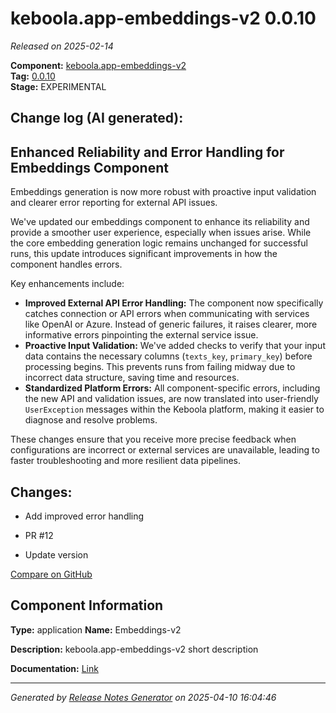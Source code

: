 #  keboola.app-embeddings-v2 0.0.10

_Released on 2025-02-14_

**Component:** [keboola.app-embeddings-v2](https://github.com/keboola/component-embeddings-v2)  
**Tag:** [0.0.10](https://github.com/keboola/component-embeddings-v2/releases/tag/0.0.10)  
**Stage:** EXPERIMENTAL


## Change log (AI generated):
## Enhanced Reliability and Error Handling for Embeddings Component
Embeddings generation is now more robust with proactive input validation and clearer error reporting for external API issues.

We've updated our embeddings component to enhance its reliability and provide a smoother user experience, especially when issues arise. While the core embedding generation logic remains unchanged for successful runs, this update introduces significant improvements in how the component handles errors.

Key enhancements include:
*   **Improved External API Error Handling:** The component now specifically catches connection or API errors when communicating with services like OpenAI or Azure. Instead of generic failures, it raises clearer, more informative errors pinpointing the external service issue.
*   **Proactive Input Validation:** We've added checks to verify that your input data contains the necessary columns (`texts_key`, `primary_key`) before processing begins. This prevents runs from failing midway due to incorrect data structure, saving time and resources.
*   **Standardized Platform Errors:** All component-specific errors, including the new API and validation issues, are now translated into user-friendly `UserException` messages within the Keboola platform, making it easier to diagnose and resolve problems.

These changes ensure that you receive more precise feedback when configurations are incorrect or external services are unavailable, leading to faster troubleshooting and more resilient data pipelines.



## Changes:



- Add improved error handling 






- PR #12 




- Update version 



[Compare on GitHub](https://github.com/keboola/component-embeddings-v2/compare/0.0.9...0.0.10)



## Component Information
**Type:** application
**Name:** Embeddings-v2

**Description:** keboola.app-embeddings-v2 short description


**Documentation:** [Link](https://github.com/keboola/component-embeddings-v2/blob/master/README.md)



---
_Generated by [Release Notes Generator](https://github.com/keboola/release-notes-generator)
on 2025-04-10 16:04:46_